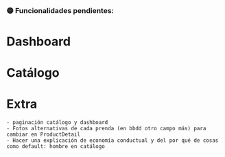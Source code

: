 ### 🟡 Funcionalidades pendientes:

# Dashboard

# Catálogo

# Extra

    - paginación catálogo y dashboard
    - Fotos alternativas de cada prenda (en bbdd otro campo más) para cambiar en ProductDetail
    - Hacer una explicación de economía conductual y del por qué de cosas como default: hombre en catálogo
